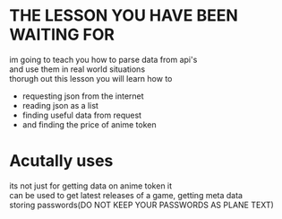 # THE LESSON YOU HAVE BEEN WAITING FOR
im going to teach you how to parse data from api's \
and use them in real world situations \
thorugh out this lesson you will learn how to 
* requesting json from the internet
* reading json as a list
* finding useful data from request
* and finding the price of anime token 
# Acutally uses
its not just for getting data on anime token it\
can be used to get latest releases of a game, getting meta data \
storing passwords(DO NOT KEEP YOUR PASSWORDS AS PLANE TEXT) 

